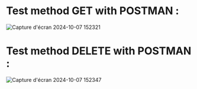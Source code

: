 # Test method GET with POSTMAN :

![Capture d'écran 2024-10-07 152321](https://github.com/user-attachments/assets/3b1fbe9b-ea82-478b-8d6e-8376958c3b4d)

# Test method DELETE with POSTMAN :

![Capture d'écran 2024-10-07 152347](https://github.com/user-attachments/assets/534972fb-259b-4c4f-82f0-cf724fc04ca0)
